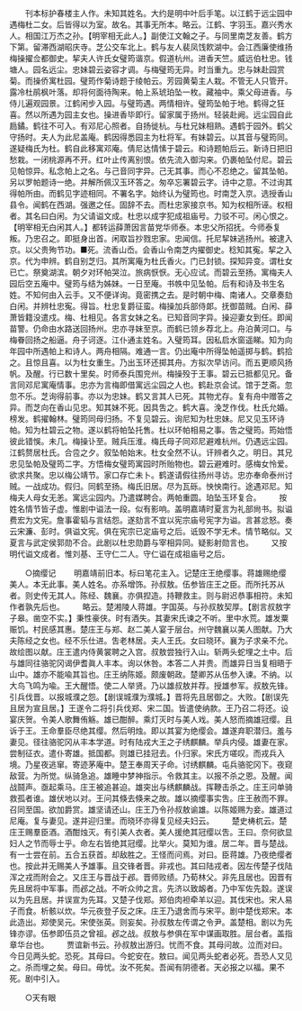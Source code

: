<!-- { "loadSidebar": true } -->
　　刊本标护春楼主人作。未知其姓名。大约是明中叶后手笔。以江鹤于远尘园中遇梅杜二女。后皆得以为室。故名。其事无所本。略云。江鹤、字羽玉。嘉兴秀水人。相国江万杰之孙。【明宰相无此人。】副使江文翰之子。与同里南芝友善。鹤方下第。留滞西湖昭庆寺。芝公交车北上。鹤与友人裴凤饯飮湖中。会江西廉使维扬梅操擢佥都御史。挈夫人许氏女璧筠谐京。假道杭州。进香天竺。威远伯杜忠。钱塘人。园名远尘。忠妹碧云姿容才调。与梅璧筠无异。时当重九。忠与妹赴园赏菊。而操侨寓杜园。璧筠作菊诗题于绫帕云。芳园黄菊主人栽。不管无人只管开。露冷杜鹃枫叶落。却将何面待陶来。帕上系琥珀坠一枚。藏袖中。乘父母进香。与侍儿遍观园景。江鹤闲步入园。与璧筠遇。两情相许。璧筠坠帕于地。鹤得之狂喜。然以所遇为园主女也。操进香毕即行。留家属于扬州。轻装赴阙。远尘园自此扃鐍。鹤往不可入。有邓尼心照者。自扬徙杭。与杜兄妹相熟。遇鹤于园外。鹤父守扬时。夫人为此尼盖庵。鹤因得悉园主为杜将军。有妹碧云。以其音与璧筠同。遂疑梅氏为杜。鹤自此移寓邓庵。倩尼达情愫于碧云。和诗题帕后云。新诗日把旧愁栽。一闭桃源再不开。红叶止传离别恨。依先流入御沟来。仍裹帕坠付尼。碧云见帕惊异。私念帕上之名。与己音同字异。己无其事。而心不忍绝之。留其坠帕。另以罗帕题诗一绝。并解所佩汉玉环答之。匆卒忘署碧云字。诗中之意。不过询其得帕所由。而鹤见字迹相同。不署名字。始终认为璧筠也。时南芝入京。选授香山县令。闻鹤在西湖。强邀之任。固辞不去。而杜忠家接京书。知为权相所诬。权相者。其名曰白闲。为父请谥文成。杜忠以成字犯成祖庙号。力驳不可。闲心恨之。【明宰相无白闲其人。】都转运薛萧因言苗党华师泰。本忠父所招抚。今师泰复叛。乃忠召之。即挺身出首。闲取旨抄戮忠家。忠闻信。托尼挈妹逃扬州。被逮入京。以父贵殉节功。■死。流香山岙。会香山令南芝内擢御史。稔知其寃。挈之入京。代为申辨。鹤自别芝归。其所寓庵为杜氏香火。门已封锁。探知异变。谓杜女已亡。祭奠湖滨。朝夕对环帕哭泣。旅病恹恹。无心应试。而碧云至扬。寓梅夫人园后空五庵中。璧筠与结为姊妹。一日至庵。书帙中见坠帕。后有和诗及书生名姓。不知何由入云手。又不便详询。竟密携之去。是时朝中梅、南诸人。交章奏劾白闲。并辨杜忠寃。得旨。杜忠复爵征蛮。梅操加兵部侍郞。抚御苗贼。白闲、薛萧皆籍没遣戍。梅、杜相见。各言女妹之名。已知音同字异。操迎妻女到任。即闻苗警。仍命由水路送回扬州。忠亦寻妹至京。而鹤已领乡荐北上。舟泊黄河口。与梅眷回扬之船逼。舟子诃逐。江仆通主姓名。入璧筠耳。因私启水窗遥睇。知为向年园中所遇帕上和诗人。两舟相隔。难通一言。仍出庵中所得坠帕遥掷与鹤。鹤拾之。且惊且喜。以为杜女重生。乃出玉环还掷其舟。方拟次早访问。而五更顺风扬帆。及醒。行已数十里矣。时师泰兵围兖州。梅操殁于王事。碧云已抵都见兄。备言同邓尼寓庵情事。忠亦为言梅即借寓远尘园之人也。鹤赴京会试。馆于芝斋。忽忽不乐。芝询得前事。亦以为忠妹。鹤又言其人已死。其物尤存。复有舟中赠答之异。而芝向在香山见忠。知其妹不死。因具吿之。鹤大喜。浼芝作伐。杜氏允婚。榜发。鹤擢翰林。璧筠同母归扬。不复见碧云。询尼知为杜忠妹。尼又见玉环诗帕。知为杜碧云之物。遂以鹤将帕坠托售。杜以环帕相易之事。吿之璧筠。筠始悟彼此错悞。未几。梅操讣至。贼兵压淮。梅氏母子同邓尼避难杭州。仍遇远尘园。江鹤赘居杜氏。合卺之夕。叙坠帕始末。杜女全然不认。讦辨者久之。明日。其兄忠见坠帕及璧筠二字。方悟梅女璧筠寓园时所贻物也。碧云避难时。感梅女怜爱。欲求共聚。忠以梅公靖节。家口存亡未卜。鹤遂请假往扬州寻访。忠亦奉命泰州讨贼。一战成功。假归。同鹤至扬。梅氏旧居。尽为瓦砾。怏怏南行。途遇邓尼。知梅夫人母女无恙。寓远尘园内。乃遣媒聘合。两帕重圆。珀坠玉环复合。 
　　按姓名情节皆子虚。惟剧中谥法一段。似有影响。盖明嘉靖时夏言为礼部尙书。拟谥费宏为文宪。詹事霍韬与言结怨。遂劾言不宜以宪宗庙号宪字为谥。言甚忿怒。奏云宋濂、彭时。俱谥文宪。俱在宪宗已定庙号之后。诋毁不学无术。情节略似。又夏言与武定侯郭勋不合。此剧以杜忠勋爵与宰相异同。疑影射勋言也。 
　　又按明代谥文成者。惟刘基、王守仁二人。守仁谥在成祖庙号之后。 

　　○摘缨记 
　　明嘉靖前旧本。标曰笔花主入。记楚庄王绝缨事。蒋雄赐绝缨美人。本无此事。美人姓名。亦系增饰。孙叔敖。伍参皆庄王之臣。而所托苏从者。则史传无其人。陈经、魏襄。亦俱揑造。持鞭救主。则与尉迟恭事相符。未知作者孰先后也。 
　　略云。楚湘陵人蒋雄。字国英。与孙叔敖契厚。【剧言叔敖字子皋。凿空不实。】秉性豪侠。时有酒失。其妻宋氏谏之不听。里中水荒。雄发粟赈饥。村民感其惠。楚庄王与郑、赵二美人宴于层台。州守魏襄以美人图献。乃大夫陈经之女也。经不乐仕进。吿老林居。夫人王氏。女曰晓环。襄为子求亲不允。故绘图以献。庄王遣内侍黄裳聘之入宫。叔敖尝独行入山。斩两头蛇埋之土中。后与雄同往骆驼冈谒伊耆眞人丰本。询以休咎。本答二人并贵。而雄异日当复相晤于山中。雄亦不能喩其旨也。庄王纳陈姬。颇废朝政。楚卿苏从伍参入谏。不纳。以大鸟飞鸣为喩。王大醒悟。使二人举贤。乃以雄叔敖并荐。授雄参军。叔敖先锋。引兵伐晋。以报城濮之怨。【剧误城濮为濮城。】晋将先且居御之。大败。【剧误先且居为宣且居。】王遂令二将引兵伐郑、宋二国。皆遣使纳款。王乃召二将还。设宴庆贺。令美人歌舞侑觞。雄已酣醉。乘灯灭时与美人戏。美人怒而摘雄冠缨。且诉于王。王命羣臣尽绝其缨。然后明烛。即以其宴为绝缨会。雄遂弃职潜归。羞与妻见。径往骆驼冈从丰本学道。时有陆戎大王之子绣麒麟。举兵内侵。雄妻在家。尝制征衣。遣仆寄雄。抵国都。则雄已挂冠去。仆归家。宋氏方嗟叹。而戎兵入境。乃星夜逃窜。寄迹茅庵中。楚王奉周天子命。讨绣麒麟。屯兵骆驼冈下。夜窥敌营。为所觉。纵骑急追。雄睡中梦神指示。令救其主。以报不杀之恩。及醒。闻战鬪声。亟起乘马。庄王被追甚迫。雄突出与绣麒麟战。挥鞭击杀之。庄王问单骑救孤者谁。雄伏地以对。王问其倏去倏来之故。雄以摘缨事实吿。庄王赦而不罪。召同至国。欲加爵赏。雄坚请还山。庄王乃令孙叔敖谕雄。以陈姬赐为妾。雄道过尼庵。复与妻见。遂并迎归里。而晓环亦得复见经夫妇云。 
　　楚史梼杌云。楚庄王赐羣臣酒。酒酣烛灭。有引美人衣者。美人援绝其冠缨以吿。王曰。奈何欲显妇人之节而辱士乎。命左右皆绝其冠缨。比举火。莫知为谁。居二年。晋与楚战。有一士尝在前。五合五获首。却敌胜之。王怪而问焉。对曰。臣蒋雄。乃夜绝缨者也。按此并无赐美人予雄事。且交锋者晋。非戎也。其曰陆戎者。因左传楚子伐陆浑之戎而附会之。又庄王与晋战于邲。晋师败绩。乃荀林父。非先且居也。因晋有先且居将中军事。而邲之战。不听众帅之言。先济以致衂者。乃中军佐先縠。遂误以为先且居。并误宣为先耳。又楚子伐郑。郑伯肉袒牵羊以迎。其伐宋也。宋人易子而食。析骸以炊。华元夜登子反之床。庄王乃退舍而与宋平。剧中楚伐郑宋。本此造出。郑使吴元。宋使张英。则妄矣。孙叔敖左传谓之令尹。盖楚相。剧以为先锋亦谬。伍参即伍员之曾祖。邲之战。叔敖与参俱在军中谋画取胜。层台者。盖指章华台也。 
　　贾谊新书云。孙叔敖出游归。忧而不食。其母问故。泣而对曰。今日见两头蛇。恐死。其母曰。今蛇安在。敖曰。闻见两头蛇者必死。吾恐人又见之。杀而埋之矣。母曰。毋忧。汝不死矣。吾闻有阴德者。天必报之以福。果不死。剧中引入。 

　　○天有眼 
